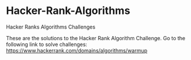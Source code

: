 # Hacker-Rank-Algorithms
Hacker Ranks Algorithms Challenges

These are the solutions to the Hacker Rank Algorithm Challenge.
Go to the following link to solve challenges:
https://www.hackerrank.com/domains/algorithms/warmup
